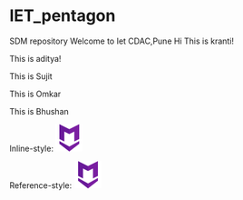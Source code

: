 # IET_pentagon
SDM repository
Welcome to Iet CDAC,Pune
Hi
This is kranti!

This is aditya!

This is Sujit

This is Omkar

This is Bhushan

Inline-style: 
![alt text](https://github.com/adam-p/markdown-here/raw/master/src/common/images/icon48.png "Logo Title Text 1")

Reference-style: 
![alt text][logo]

[logo]: https://github.com/adam-p/markdown-here/raw/master/src/common/images/icon48.png "Logo Title Text 2"
